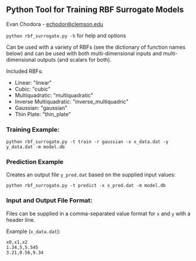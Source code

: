 ## Python Tool for Training RBF Surrogate Models

Evan Chodora - echodor@clemson.edu

`python rbf_surrogate.py -h` for help and options

Can be used with a variety of RBFs (see the dictionary of function names below) and can be used with both
multi-dimensional inputs and multi-dimensional outputs (and scalars for both).

Included RBFs:
 - Linear: "linear"
 - Cubic: "cubic"
 - Multiquadratic: "multiquadratic"
 - Inverse Multiquadratic: "inverse_multiquadric"
 - Gaussian: "gaussian"
 - Thin Plate: "thin_plate"

### Training Example:

`python rbf_surrogate.py -t train -r gaussian -x x_data.dat -y y_data.dat -m model.db`

### Prediction Example
Creates an output file `y_pred.dat` based on the supplied input values:

`python rbf_surrogate.py -t predict -x x_pred.dat -m model.db`

### Input and Output File Format:
Files can be supplied in a comma-separated value format for `x` and `y` with a header line.

Example (`x_data.dat`):

```
x0,x1,x2
1.34,5,5.545
3.21,0.56,9.34
```
